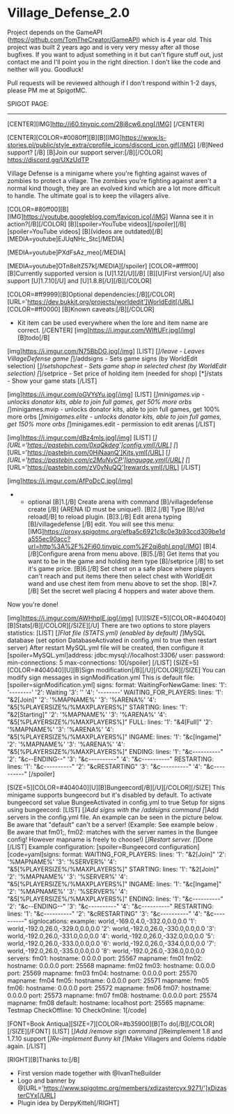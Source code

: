 # Village_Defense_2.0

Project depends on the GameAPI (https://github.com/TomTheCreator/GameAPI) which is 4 year old. 
This project was built 2 years ago and is very very messy after all those bugfixes. If you want to adjust something in it but can't figure stuff out, just contact me and I'll point you in the right direction.
I don't like the code and neither will you. Goodluck!

Pull requests will be reviewed although if I don't respond within 1-2 days, please PM me at SpigotMC.


SPIGOT PAGE:
____________________________________________________________________________________

[CENTER][IMG]http://i60.tinypic.com/28i8cw6.png[/IMG]
[/CENTER]

[CENTER][COLOR=#0080ff][B][B][IMG]https://www.ls-stories.pl/public/style_extra/cprofile_icons/discord_icon.gif[/IMG] [/B]Need support? [/B]
[B]Join our support server:[/B][/COLOR] https://discord.gg/UXzUdTP

Village Defense is a minigame where you're fighting against waves of zombies to protect a village. The zombies you're fighting against aren't a normal kind though, they are an evolved kind which are a lot more difficult to handle. The ultimate goal is to keep the villagers alive.

[COLOR=#80ff00][B][IMG]https://youtube.googleblog.com/favicon.ico[/IMG] Wanna see it in action?[/B][/COLOR]
[B][spoiler=YouTube videos][/spoiler][/B][spoiler=YouTube videos]
[B](videos are outdated)[/B]
[MEDIA=youtube]EJUqNHc_Stc[/MEDIA]

[MEDIA=youtube]PXdFsAz_meo[/MEDIA]

[MEDIA=youtube]OTn8eItZ57k[/MEDIA][/spoiler]
[COLOR=#ffff00]
[B]Currently supported version is [U]1.12[/U][/B]
[B][U]First version[/U] also support [U]1.7.10[/U] and [U]1.8.8[/U][/B][/COLOR]

[COLOR=#ff9999][B]Optional dependencies:[/B][/COLOR] [URL='https://dev.bukkit.org/projects/worldedit']WorldEdit[/URL]
[COLOR=#ff0000]
[B]Known caveats:[/B][/COLOR]
- Kit item can be used everywhere when the lore and item name are correct.
[/CENTER]
[img]https://i.imgur.com/WIftUFr.jpg[/img]
[B]todo[/B]

[img]https://i.imgur.com/N75BbDG.jpg[/img]
[LIST]
[*]/leave - Leaves VillageDefense game
[*]/addsigns - Sets game signs (by WorldEdit selection)
[*]/setshopchest - Sets game shop in selected chest (by WorldEdit selection)
[*]/setprice - Set price of holding item (needed for shop)
[*]/stats - Show your game stats
[/LIST]

[img]https://i.imgur.com/oGVYsYu.jpg[/img]
[LIST]
[*]minigames.vip - unlocks donator kits, able to join full games, get 50% more orbs
[*]minigames.mvip - unlocks donator kits, able to join full games, get 100% more orbs
[*]minigames.elite - unlocks donator kits, able to join full games, get 150% more orbs
[*]minigames.edit - permission to edit arenas
[/LIST]

[img]https://i.imgur.com/dBz4mIs.jpg[/img]
[LIST]
[*][URL='https://pastebin.com/0xqQkdeg']config.yml[/URL]
[*][URL='https://pastebin.com/0HjNaanQ']Kits.yml[/URL]
[*][URL='https://pastebin.com/c2MuNvCP']language.yml[/URL]
[*][URL='https://pastebin.com/zV0yNuQQ']rewards.yml[/URL]
[/LIST]

[img]https://i.imgur.com/AfPoDcC.jpg[/img]
* - optional
[B]1.[/B] Create arena with command [B]/villagedefense create <ARENA ID>[/B] (ARENA ID must be unique!).
[B]2.[/B] Type [B]/vd reload[/B] to reload plugin.
[B]3.[/B] Edit arena typing [B]/villagedefense <ARENA ID>[/B] edit.
You will see this menu:
[IMG]https://proxy.spigotmc.org/efba5c6921c8c0e3b93ccd309be1da555ec90acc?url=http%3A%2F%2Fi60.tinypic.com%2F2qi8qhl.png[/IMG]
[B]4. [/B]Configure arena from menu above.
[B]5.[/B] Get items that you want to be in the game and holding item type [B]/setprice <amount>[/B] to set it's game price.
[B]6.[/B] Set chest on a safe place where players can't reach and put items there then select chest with WorldEdit wand and use chest item from menu above to set the shop.
[B]*7.[/B] Set the secret well placing 4 hoppers and water above them.

Now you're done!

[img]https://i.imgur.com/AWHhplE.jpg[/img]
[U][SIZE=5][COLOR=#404040][B]Stats[/B][/COLOR][/SIZE][/U]
There are two options to store players statistics:
[LIST]
[*]Flat file (STATS.yml) (enabled by default)
[*]MySQL database (set option DatabaseActivated in config.yml to true then restart server)
After restart MySQL.yml file will be created, then configure it
[spoiler=MySQL.yml]address: jdbc:mysql://localhost:3306/<databasename>
user: <user>
password: <password>
min-connections: 5
max-connections: 10[/spoiler]
[/LIST]
[SIZE=5][COLOR=#404040][U][B]Sign modification[/B][/U][/COLOR][/SIZE]
You can modify sign messages in signModification.yml
This is default file:
[spoiler=signModification.yml]
signs:
    format:
        WaitingForNewGame:
            lines:
                '1': '--------'
                '2': Waiting
                '3': ''
                '4': '--------'
        WAITING_FOR_PLAYERS:
            lines:
                '1': "&2[Join]"
                '2': '%MAPNAME%'
                '3': '%ARENA%'
                '4': "&5[%PLAYERSIZE%/%MAXPLAYERS%]"
        STARTING:
            lines:
                '1': "&2[Starting]"
                '2': '%MAPNAME%'
                '3': '%ARENA%'
                '4': "&5[%PLAYERSIZE%/%MAXPLAYERS%]"
        FULL:
            lines:
                '1': "&4[Full]"
                '2': '%MAPNAME%'
                '3': '%ARENA%'
                '4': "&5[%PLAYERSIZE%/%MAXPLAYERS%]"
        INGAME:
            lines:
                '1': "&c[Ingame]"
                '2': '%MAPNAME%'
                '3': '%ARENA%'
                '4': "&5[%PLAYERSIZE%/%MAXPLAYERS%]"
        ENDING:
            lines:
                '1': "&c----------"
                '2': "&c--ENDING--"
                '3': "&c----------"
                '4': "&c----------"
        RESTARTING:
            lines:
                '1': "&c----------"
                '2': "&cRESTARTING"
                '3': "&c----------"
                '4': "&c----------"
[/spoiler]

[SIZE=5][COLOR=#404040][U][B]Bungeecord[/B][/U][/COLOR][/SIZE]
This minigame supports bungeecord but it's disabled by default.
To activate bungeecord set value BungeeActivated in config.yml to true
Setup for signs using bungeecord:
[LIST]
[*]Add signs with the /addsigns command
[*]Add servers in the config.yml file. An example can be seen in the picture below. Be aware that "default" can't be a server! (Example: See example below . Be aware that fm01;, fm02: matches with the server names in the Bungee config! However mapname is freely to choose!)
[*]Restart server.
[*]Done
[/LIST]
Example configuration:
[spoiler=Bungeecord configuration]
[code=yaml]signs:
    format:
        WAITING_FOR_PLAYERS:
            lines:
                '1': "&2[Join]"
                '2': '%MAPNAME%'
                '3': '%SERVER%'
                '4': "&5[%PLAYERSIZE%/%MAXPLAYERS%]"
        STARTING:
            lines:
                '1': "&2[Join]"
                '2': '%MAPNAME%'
                '3': '%SERVER%'
                '4': "&5[%PLAYERSIZE%/%MAXPLAYERS%]"
        INGAME:
            lines:
                '1': "&c[Ingame]"
                '2': '%MAPNAME%'
                '3': '%SERVER%'
                '4': "&5[%PLAYERSIZE%/%MAXPLAYERS%]"
        ENDING:
            lines:
                '1': "&c----------"
                '2': "&c--ENDING--"
                '3': "&c----------"
                '4': "&c----------"
        RESTARTING:
            lines:
                '1': "&c----------"
                '2': "&cRESTARTING"
                '3': "&c----------"
                '4': "&c----------"
signlocations:
    example: world,-169.0,4.0,-332.0,0.0,0.0
        '1': world,-192.0,26.0,-329.0,0.0,0.0
        '2': world,-192.0,26.0,-330.0,0.0,0.0
        '3': world,-192.0,26.0,-331.0,0.0,0.0
        '4': world,-192.0,26.0,-332.0,0.0,0.0
        '5': world,-192.0,26.0,-333.0,0.0,0.0
        '6': world,-192.0,26.0,-334.0,0.0,0.0
        '7': world,-192.0,26.0,-335.0,0.0,0.0
        '8': world,-192.0,26.0,-336.0,0.0,0.0
servers:
    fm01:
        hostname: 0.0.0.0
        port: 25567
        mapname: fm01
    fm02:
        hostname: 0.0.0.0
        port: 25568
        mapname: fm02
    fm03:
        hostname: 0.0.0.0
        port: 25569
        mapname: fm03
    fm04:
        hostname: 0.0.0.0
        port: 25570
        mapname: fm04
    fm05:
        hostname: 0.0.0.0
        port: 25571
        mapname: fm05
    fm06:
        hostname: 0.0.0.0
        port: 25572
        mapname: fm06
    fm07:
        hostname: 0.0.0.0
        port: 25573
        mapname: fm07
    fm08:
        hostname: 0.0.0.0
        port: 25574
        mapname: fm08
    default:
        hostname: localhost
        port: 25565
        mapname: Testmap
CheckOffline: 10
CheckOnline: 1[/code]

[FONT=Book Antiqua][SIZE=7][COLOR=#b35900][B]To do[/B][/COLOR][/SIZE][/FONT]
[LIST]
[*]Add /remove sign command
[*]Reimplement 1.8 and 1.7.10 support
[*]Re-implement Bunny kit
[*]Make Villagers and Golems ridable again.
[/LIST]

[RIGHT][B]Thanks to:[/B]
- First version made together with @IvanTheBuilder
- Logo and banner by @[URL='https://www.spigotmc.org/members/xdizastercyx.9271/']xDizasterCYx[/URL]
- Plugin idea by DerpyKitteh[/RIGHT]
